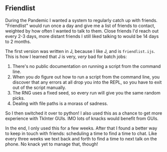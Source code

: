 ## Friendlist

During the Pandemic I wanted a system to regularly catch up with friends. "Friendlist" would run once a day and give me a list of friends to contact, weighted by how often I wanted to talk to them. Close friends I'd reach out every 2-3 days, more distant friends I still liked talking to would be 14 days to 2 months.

The first version was written in J, because I like J, and is `friendlist.ijs`. This is how I learned that J is very, *very* bad for batch jobs:

1. There's no public documentation on running a script from the command line.
2. When you *do* figure out how to run a script from the command line, you discover that any errors at all drop you into the REPL, so you have to exit out of the script manually.
3. The RNG uses a fixed seed, so every run will give you the same random picks.
4. Dealing with file paths is a morass of sadness.

So I then switched it over to python! I also used this as a chance to get more experience with TkInter GUIs. IMO lots of knacks would benefit from GUIs.

In the end, I only used this for a few weeks. After that I found a better way to keep in touch with friends: scheduling a time to find a time to chat. Like every three weeks we text back and forth to find a time to next talk on the phone. No knack yet to manage that, though!
